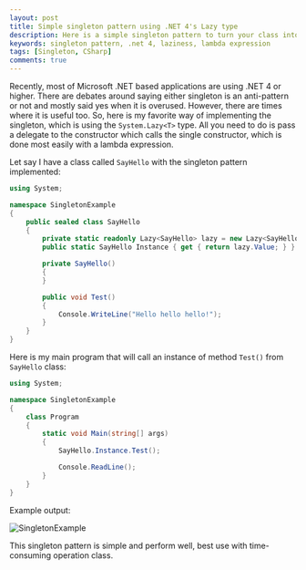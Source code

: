 ```yaml
---
layout: post
title: Simple singleton pattern using .NET 4's Lazy type
description: Here is a simple singleton pattern to turn your class into a singleton class. This singleton pattern is very simple and perform well, best use with time-consuming operation class in C# programming.
keywords: singleton pattern, .net 4, laziness, lambda expression
tags: [Singleton, CSharp]
comments: true
---
```


Recently, most of Microsoft .NET based applications are using .NET 4 or higher. There are debates around saying either singleton is an anti-pattern or not and mostly said yes when it is overused. However, there are times where it is useful too. So, here is my favorite way of implementing the singleton, which is using the `System.Lazy<T>` type. All you need to do is pass a delegate to the constructor which calls the single constructor, which is done most easily with a lambda expression.

Let say I have a class called `SayHello` with the singleton pattern implemented:

```csharp
using System;

namespace SingletonExample
{
    public sealed class SayHello
    {
        private static readonly Lazy<SayHello> lazy = new Lazy<SayHello>(() => new SayHello());
        public static SayHello Instance { get { return lazy.Value; } }

        private SayHello()
        {
        }

        public void Test()
        {
            Console.WriteLine("Hello hello hello!");
        }
    }
}
```

Here is my main program that will call an instance of method `Test()` from `SayHello` class:

```csharp
using System;

namespace SingletonExample
{
    class Program
    {
        static void Main(string[] args)
        {
            SayHello.Instance.Test();

            Console.ReadLine();
        }
    }
}
```

Example output:

![SingletonExample](http://i.imgur.com/Vnbsea3.png)

This singleton pattern is simple and perform well, best use with time-consuming operation class.
